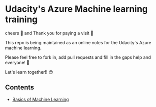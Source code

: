 # Udacity's Azure Machine learning training

cheers :beer: and Thank you for paying a visit :handshake:

This repo is being maintained as an online notes for the Udacity's Azure machine learning.

Please feel free to fork in, add pull requests and fill in the gaps help and everyone! :100:

Let's learn together!! :blush:

## Contents
* [Basics of Machine Learning](chapters/ml_basics.md)
